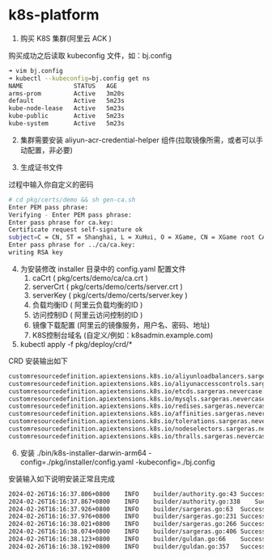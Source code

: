 # k8s-platform

1. 购买 K8S 集群(阿里云 ACK )

购买成功之后读取 kubeconfig 文件，如：bj.config
```sh
➜ vim bj.config
➜ kubectl --kubeconfig=bj.config get ns
NAME              STATUS   AGE
arms-prom         Active   3m20s
default           Active   5m23s
kube-node-lease   Active   5m23s
kube-public       Active   5m23s
kube-system       Active   5m23s
```

2. 集群需要安装 aliyun-acr-credential-helper 组件(拉取镜像所需，或者可以手动配置，非必要)

3. 生成证书文件

过程中输入你自定义的密码
```sh
# cd pkg/certs/demo && sh gen-ca.sh
Enter PEM pass phrase:
Verifying - Enter PEM pass phrase:
Enter pass phrase for ca.key:
Certificate request self-signature ok
subject=C = CN, ST = Shanghai, L = XuHui, O = XGame, CN = XGame root CA
Enter pass phrase for ../ca/ca.key:
writing RSA key
```

4. 为安装修改 installer 目录中的 config.yaml 配置文件
    1. caCrt ( pkg/certs/demo/ca/ca.crt )
    2. serverCrt ( pkg/certs/demo/certs/server.crt )
    3. serverKey ( pkg/certs/demo/certs/server.key )
    4. 负载均衡ID ( 阿里云负载均衡的ID )
    5. 访问控制ID ( 阿里云访问控制的ID )
    6. 镜像下载配置 (阿里云的镜像服务，用户名、密码、地址)
    7. K8S控制台域名 (自定义/例如：k8sadmin.example.com)
5. kubectl apply -f pkg/deploy/crd/*

CRD 安装输出如下
```txt
customresourcedefinition.apiextensions.k8s.io/aliyunloadbalancers.sargeras.nevercase.org configured
customresourcedefinition.apiextensions.k8s.io/aliyunaccesscontrols.sargeras.nevercase.org configured
customresourcedefinition.apiextensions.k8s.io/etcds.sargeras.nevercase.org configured
customresourcedefinition.apiextensions.k8s.io/mysqls.sargeras.nevercase.org configured
customresourcedefinition.apiextensions.k8s.io/redises.sargeras.nevercase.org configured
customresourcedefinition.apiextensions.k8s.io/affinities.sargeras.nevercase.org configured
customresourcedefinition.apiextensions.k8s.io/tolerations.sargeras.nevercase.org configured
customresourcedefinition.apiextensions.k8s.io/nodeselectors.sargeras.nevercase.org configured
customresourcedefinition.apiextensions.k8s.io/thralls.sargeras.nevercase.org created
```

6. 安装 ./bin/k8s-installer-darwin-arm64 -config=./pkg/installer/config.yaml -kubeconfig=./bj.config

安装输入如下说明安装正常且完成
```txt
2024-02-26T16:16:37.806+0800	INFO	builder/authority.go:43	Successful create ConfigMaps:authority-dashboard-config-json namespace:kube-authority
2024-02-26T16:16:37.867+0800	INFO	builder/authority.go:338	Successful create Thrall:authority namespace:kube-authority
2024-02-26T16:16:37.926+0800	INFO	builder/sargeras.go:63	Successful create Service:sargeras-apiserver namespace:kube-api
2024-02-26T16:16:37.976+0800	INFO	builder/sargeras.go:231	Successful create Deployment:sargeras-apiserver namespace:kube-api
2024-02-26T16:16:38.021+0800	INFO	builder/sargeras.go:266	Successful create ConfigMaps:sargeras-dashboard-config-json namespace:kube-api
2024-02-26T16:16:38.074+0800	INFO	builder/sargeras.go:406	Successful create Thrall:sargeras namespace:kube-api
2024-02-26T16:16:38.123+0800	INFO	builder/guldan.go:66	Successful create ConfigMaps:guldan-dashboard-config-json namespace:kube-api
2024-02-26T16:16:38.192+0800	INFO	builder/guldan.go:357	Successful create Thrall:guldan namespace:kube-api
```
